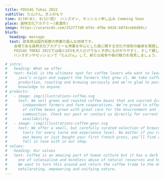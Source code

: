 ```yaml
---
title: FOSS4G Tokai 2022
subtitle: たんけん。ぎふのもり
time: 8/10(水), 8/11(祝)  ハンズオン, セッション申し込み Comming Soon
place: 森林文化アカデミー(美濃市)
image: https://ucarecdn.com/252f77d0-bfdc-4f0e-9d16-b074ceb6d69c/
blurb:
  heading: message
  text: 岐阜県は国内有数の林業の盛んな地域です。
    会場である森林文化アカデミーも林業を中心とした森に関する文化や技術の継承を実践しています。
    FOSS4G TOKAI 2022では森とGISを大人だけでなく子供にも分かりやすく、そして親しみやすいイベントにしていきます。
    ハンズオンやセッションで「たんけん」して、新たな岐阜や森の魅力を発見しましょう。

# intro:
#   heading: What we offer
#   text: Kaldi is the ultimate spot for coffee lovers who want to learn about their
#     java’s origin and support the farmers that grew it. We take coffee
#     production, roasting and brewing seriously and we’re glad to pass that
#     knowledge to anyone.
# products:
#   - image: img/illustrations-coffee.svg
#     text: We sell green and roasted coffee beans that are sourced directly from
#       independent farmers and farm cooperatives. We’re proud to offer a variety
#       of coffee beans grown with great care for the environment and local
#       communities. Check our post or contact us directly for current
#       availability.
#   - image: /img/illustrations-coffee-gear.svg
#     text: We offer a small, but carefully curated selection of brewing gear and
#       tools for every taste and experience level. No matter if you roast your
#       own beans or just bought your first french press, you’ll find a gadget to
#       fall in love with in our shop.
# values:
#   heading: Our values
#   text: Coffee is an amazing part of human culture but it has a dark side too –
#     one of colonialism and mindless abuse of natural resources and human lives.
#     We want to turn this around and return the coffee trade to the drink’s
#     exhilarating, empowering and unifying nature.
---
```

